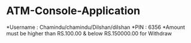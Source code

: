 # ATM-Console-Application

*Username : Chamindu/chamindu/Dilshan/dilshan
*PIN : 6356
*Amount must be higher than RS.100.00 & below RS.150000.00 for Withdraw
